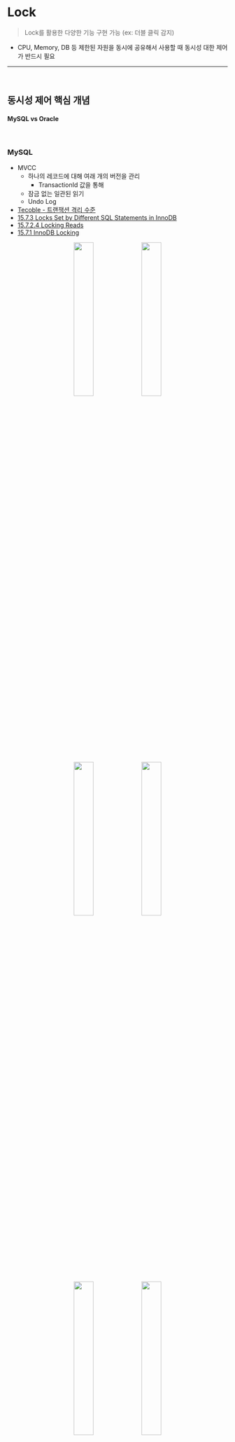# Lock
> Lock를 활용한 다양한 기능 구현 가능 (ex: 더블 클릭 감지)
* CPU, Memory, DB 등 제한된 자원을 동시에 공유해서 사용할 때 동시성 대한 제어가 반드시 필요

<hr>
<br>

## 동시성 제어 핵심 개념
#### MySQL vs Oracle

<br>

### MySQL
* MVCC
  * 하나의 레코드에 대해 여래 개의 버전을 관리
    * TransactionId 값을 통해
  * 잠금 없는 일관된 읽기
  * Undo Log
* [Tecoble - 트랜잭션 격리 수준](https://tecoble.techcourse.co.kr/post/2022-11-07-mysql-isolation/)
* [15.7.3 Locks Set by Different SQL Statements in InnoDB](https://dev.mysql.com/doc/refman/8.0/en/innodb-locks-set.html)
* [15.7.2.4 Locking Reads](https://dev.mysql.com/doc/refman/8.0/en/innodb-locking-reads.html)
* [15.7.1 InnoDB Locking](https://dev.mysql.com/doc/refman/8.0/en/innodb-locking.html)

<div align="center">
 <img width="30%" src="https://github.com/PoSungKim/development_study/assets/37537227/88477b70-d64e-4644-bc95-2fbafc6d36b5">
 <img width="30%" src="https://github.com/PoSungKim/development_study/assets/37537227/50d35317-d6e2-4594-9c1f-5541c5b969c6">
</div>

<br>

<div align="center">
 <img width="30%" src="https://github.com/PoSungKim/development_study/assets/37537227/701caad6-9e07-4577-8f2e-2f7b8a53181f">
 <img width="30%" src="https://github.com/PoSungKim/development_study/assets/37537227/adc86e94-5788-44ef-9faa-fe34df8d02d4">
</div>

<br>

<div align="center">
 <img width="30%" src="https://github.com/PoSungKim/development_study/assets/37537227/4ffe9bc5-a4a3-43d8-819f-734660bebdc4">
 <img width="30%" src="https://github.com/PoSungKim/development_study/assets/37537227/ca8ab307-1c30-407e-8ee3-090564984e6a">
</div>

<br>

### Oracle


<br>

## DB 수준 Lock
#### Optimistic Lock 및 Pessimistic Lock

<br>

### Optimistic Lock
* 낙관적으로 생각해서, 동시성에서 충돌이 없을 것이다 라는 생각에서 출발
* Application Level에서 제어
* 장점
  * 성능이 더 좋다
* 단점
  * 롤백을 직접 구현해야 함
```java
@Entity
public class Student {

    @Id
    private Long id;

    private String name;

    private String lastName;

    @Version
    private Integer version;

    // getters and setters

}
```
* Version 칼럼을 활용하는 것이 흔히 보는 Optimistic Lock 예제

<br>

### Pessimistic Lock
* 비관적으로 생각해서, 충돌은 백퍼 발생할 것이다 라는 생각에서 출발
* DB Level에서 제어
* 장점
  * DB 트랜젝션 사용 가능 
* 단점
  * 동시성이 떨어지고, 데드락 발생 가능
* Shared Lock (이타적 잠금)
  * SELECT FOR SHARE
    * NO OPTION
    * WAIT [seconds]
    * NOWAIT
    * SKIP LOCKED
    * FOR UPDATE OF
* Exclusive Lock (배타적 잠금)
  * SELECT FOR UPDATE
    * NO OPTION
    * WAIT [seconds]
    * NOWAIT
    * SKIP LOCKED
    * FOR UPDATE OF

<br>

### Shared Lock (이타적 잠금)
* Connection Id (4466) on the Left && Connection Id (4467) on the Right
  * left
    ```mysql
    start transaction
    select for share
    ```
  * right
    ```mysql
    select -- 대기없이 바로 접근
    select for share -- 대기없이 바로 접근
    select for share nowait -- 대기없이 바로 접근
    select for share of -- 대기없이 바로 접근
    select for share skip locked -- 대기없이 바로 접근 및 Skip X
    ```

<div align="center">
 <img width="30%" src="https://github.com/PoSungKim/development_study/assets/37537227/990ddfb3-d49b-481b-90dd-0d55c7713262">
 <img width="40%" src="https://github.com/PoSungKim/development_study/assets/37537227/c217363c-70f3-4e7f-b8b4-49c2ae02458a">
</div>

<br>

* Connection Id (4466) on the Left && Connection Id (4467) on the Right
  * left
    ```mysql
    start transaction
    select for share
    ```
  * right
    ```mysql
    select -- 대기없이 바로 접근
    select for update -- 대기상태
    select for update nowait -- exception
    select for update of -- 대기상태
    select for update skip locked -- 대기없이 바로 접근 및 Skip O
    ```

<div align="center">
 <img width="30%" src="https://github.com/PoSungKim/development_study/assets/37537227/990ddfb3-d49b-481b-90dd-0d55c7713262">
 <img width="40%" src="https://github.com/PoSungKim/development_study/assets/37537227/0e7451c6-6ea2-480f-b578-6e8e3afc8020">
</div>

<br>

### Exclusive Lock (배타적 잠금)
* Connection Id (4466) on the Left && Connection Id (4467) on the Right
  * left
    ```mysql
    start transaction
    select for update
    ```
  * right
    ```mysql
    select -- 대기없이 바로 접근
    select for share -- 대기상태
    select for share nowait -- exception
    select for share of -- 대기상태
    select for share skip locked -- 대기없이 바로 접근 및 Skip O
    ```

<div align="center">
 <img width="30%" src="https://github.com/PoSungKim/development_study/assets/37537227/836fe7b6-23cb-4aae-83d4-ce27f5dc7fdb">
 <img width="40%" src="https://github.com/PoSungKim/development_study/assets/37537227/4f333812-7320-48cb-a4a3-1577856ae884">
</div>



<br>

* Connection Id (4466) on the Left && Connection Id (4467) on the Right
  * left
    ```mysql
    start transaction
    select for update
    ```
  * right
    ```mysql
    select -- 대기없이 바로 접근
    select for update -- 대기상태
    select for update nowait -- exception
    select for update of -- 대기상태
    select for update skip locked -- 대기없이 바로 접근 및 Skip O
    ```

<div align="center">
 <img width="30%" src="https://github.com/PoSungKim/development_study/assets/37537227/836fe7b6-23cb-4aae-83d4-ce27f5dc7fdb">
 <img width="40%" src="https://github.com/PoSungKim/development_study/assets/37537227/70dd9120-6ce5-48f3-8a13-111df1b4f706">
</div>

<br>
<hr>
<br>

## Memory 수준 Lock
#### [Multi-thread 프로그래밍에서의 동기화](https://github.com/PoSungKim/development_study/blob/main/Programming/Java/11.1%20JVM%20Layout,%20Thread,%20%EB%8F%99%EA%B8%B0%ED%99%94.md#multi-thread-%ED%94%84%EB%A1%9C%EA%B7%B8%EB%9E%98%EB%B0%8D%EC%97%90%EC%84%9C%EC%9D%98-%EB%8F%99%EA%B8%B0%ED%99%94)

<br>

<div align="center">
 <img width="30%" src="https://github.com/PoSungKim/development_study/assets/37537227/61d8ebd8-f201-46d4-9787-217dc33fc272">
</div>

### synchronized, volatile, atomic

<br>
<hr>
<br>
